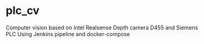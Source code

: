 # plc_cv
Computer vision based on Intel Realsense Depth camera D455 and Siemens PLC
Using Jenkins pipeline and docker-compose

